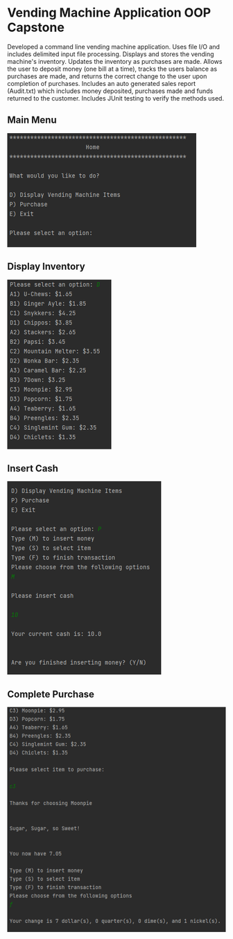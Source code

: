 # Vending Machine Application OOP Capstone

Developed a command line vending machine application. Uses file I/O and includes delimited input file processing. Displays and stores the vending machine's inventory. Updates the inventory as purchases are made. Allows the user to deposit money (one bill at a time), tracks the users balance as purchases are made, and returns the correct change to the user upon completion of purchases. Includes an auto generated sales report (Audit.txt) which includes money deposited, purchases made and funds returned to the customer. Includes JUnit testing to verify the methods used.

## Main Menu
![main menu](main_menu.png)
## Display Inventory
![main menu](inventory.png)
## Insert Cash
![main menu](cash.png)
## Complete Purchase
![main menu](purchase.png)